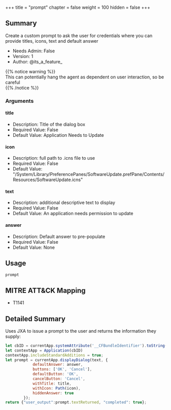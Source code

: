 +++
title = "prompt"
chapter = false
weight = 100
hidden = false
+++

## Summary

Create a custom prompt to ask the user for credentials where you can provide titles, icons, text and default answer
     
- Needs Admin: False  
- Version: 1  
- Author: @its_a_feature_  


{{% notice warning %}}   
This can potentially hang the agent as dependent on user interaction, so be careful  
{{% /notice %}}


### Arguments

#### title

- Description: Title of the dialog box  
- Required Value: False  
- Default Value: Application Needs to Update  

#### icon

- Description: full path to .icns file to use  
- Required Value: False  
- Default Value: "/System/Library/PreferencePanes/SoftwareUpdate.prefPane/Contents/Resources/SoftwareUpdate.icns" 

#### text

- Description: additional descriptive text to display  
- Required Value: False  
- Default Value: An application needs permission to update  

#### answer

- Description: Default answer to pre-populate  
- Required Value: False  
- Default Value: None  

## Usage

```
prompt
```

## MITRE ATT&CK Mapping

- T1141  
## Detailed Summary

Uses JXA to issue a prompt to the user and returns the information they supply:
```JavaScript
let cbID = currentApp.systemAttribute('__CFBundleIdentifier').toString()
let contextApp = Application(cbID)
contextApp.includeStandardAdditions = true;
let prompt = currentApp.displayDialog(text, {
			defaultAnswer: answer,
			buttons: ['OK', 'Cancel'], 
			defaultButton: 'OK',
			cancelButton: 'Cancel', 
			withTitle: title,  
			withIcon: Path(icon),
			hiddenAnswer: true 
		});
return {"user_output":prompt.textReturned, "completed": true};
```
